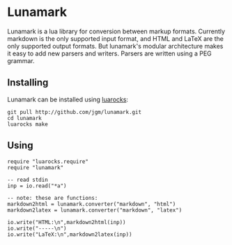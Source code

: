 Lunamark
========

Lunamark is a lua library for conversion between markup
formats. Currently markdown is the only supported input
format, and HTML and LaTeX are the only supported output
formats.  But lunamark's modular architecture makes it
easy to add new parsers and writers. Parsers are written
using a PEG grammar.

Installing
----------

Lunamark can be installed using [luarocks](http://www.luarocks.org):

    git pull http://github.com/jgm/lunamark.git
    cd lunamark
    luarocks make

Using
-----

    require "luarocks.require"
    require "lunamark"

    -- read stdin
    inp = io.read("*a")

    -- note: these are functions:
    markdown2html = lunamark.converter("markdown", "html")
    markdown2latex = lunamark.converter("markdown", "latex")

    io.write("HTML:\n",markdown2html(inp))
    io.write("-----\n")
    io.write("LaTeX:\n",markdown2latex(inp))

